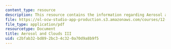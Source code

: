 ```yaml
---
content_type: resource
description: This resource contains the information regarding Aerosol and Clouds III.
file: https://ol-ocw-studio-app-production.s3.amazonaws.com/courses/12-335-experimental-atmospheric-chemistry-fall-2014/c2bfab32bd892bc34c320a70d9a8b9f5_MIT12_335F14_Lecture3_3.pdf
file_type: application/pdf
resourcetype: Document
title: Aerosol and Clouds III
uid: c2bfab32-bd89-2bc3-4c32-0a70d9a8b9f5
---
```

